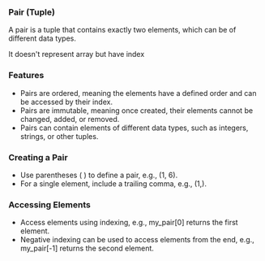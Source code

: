 <h3>Pair (Tuple)</h3>
<p>A pair is a tuple that contains exactly two elements, which can be of different data types.</p>
<p>It doesn't represent array but have index</p>

<h3>Features</h3>
<ul>
    <li>Pairs are ordered, meaning the elements have a defined order and can be accessed by their index.</li>
    <li>Pairs are immutable, meaning once created, their elements cannot be changed, added, or removed.</li>
    <li>Pairs can contain elements of different data types, such as integers, strings, or other tuples.</li>
</ul>

<h3>Creating a Pair</h3>
<ul>
    <li>Use parentheses ( ) to define a pair, e.g., (1, 6).</li>
    <li>For a single element, include a trailing comma, e.g., (1,).</li>
</ul>

<h3>Accessing Elements</h3>
<ul>
    <li>Access elements using indexing, e.g., my_pair[0] returns the first element.</li>
    <li>Negative indexing can be used to access elements from the end, e.g., my_pair[-1] returns the second element.</li>
</ul>